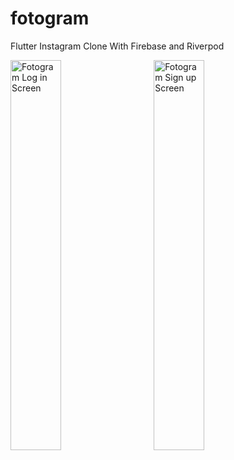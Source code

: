# fotogram

Flutter Instagram Clone With Firebase and Riverpod

<p float="left">
  <img src="https://user-images.githubusercontent.com/83540410/151665577-b36d7df6-e6f7-411f-8d04-c26932dda4b4.png" width="40%" alt="Fotogram Log in Screen">
  &nbsp;&nbsp;&nbsp;&nbsp;&nbsp;
  <img src="https://user-images.githubusercontent.com/83540410/152838174-055fd89a-dd10-42e3-a6af-317d42bf681c.png" width="40%" alt="Fotogram Sign up Screen">
</p>
